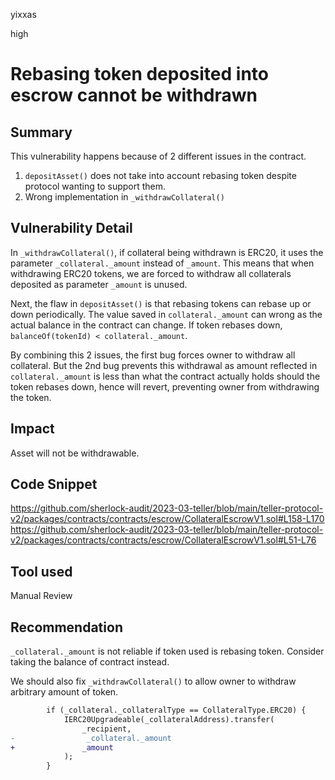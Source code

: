 yixxas

high

# Rebasing token deposited into escrow cannot be withdrawn

## Summary
This vulnerability happens because of 2 different issues in the contract. 

1. `depositAsset()` does not take into account rebasing token despite protocol wanting to support them. 
2. Wrong implementation in `_withdrawCollateral()`

## Vulnerability Detail
In `_withdrawCollateral()`, if collateral being withdrawn is ERC20, it uses the parameter `_collateral._amount` instead of `_amount`. This means that when withdrawing ERC20 tokens, we are forced to withdraw all collaterals deposited as parameter `_amount` is unused.

Next, the flaw in `depositAsset()` is that rebasing tokens can rebase up or down periodically. The value saved in `collateral._amount`  can wrong as the actual balance in the contract can change. If token rebases down, `balanceOf(tokenId) < collateral._amount`.

By combining this 2 issues, the first bug forces owner to withdraw all collateral. But the 2nd bug prevents this withdrawal as amount reflected in `collateral._amount` is less than what the contract actually holds should the token rebases down, hence will revert, preventing owner from withdrawing the token.

## Impact
Asset will not be withdrawable.

## Code Snippet
https://github.com/sherlock-audit/2023-03-teller/blob/main/teller-protocol-v2/packages/contracts/contracts/escrow/CollateralEscrowV1.sol#L158-L170
https://github.com/sherlock-audit/2023-03-teller/blob/main/teller-protocol-v2/packages/contracts/contracts/escrow/CollateralEscrowV1.sol#L51-L76

## Tool used

Manual Review

## Recommendation
`_collateral._amount` is not reliable if token used is rebasing token. Consider taking the balance of contract instead.

We should also fix `_withdrawCollateral()` to allow owner to withdraw arbitrary amount of token.

```diff
        if (_collateral._collateralType == CollateralType.ERC20) {
            IERC20Upgradeable(_collateralAddress).transfer(
                _recipient,
-                _collateral._amount
+               _amount
            );  
        }   
```
